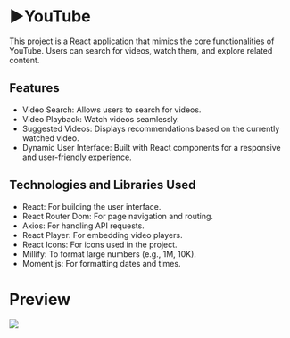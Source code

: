 # ▶️YouTube

This project is a React application that mimics the core functionalities of YouTube. Users can search for videos, watch them, and explore related content.

## Features

- Video Search: Allows users to search for videos.
- Video Playback: Watch videos seamlessly.
- Suggested Videos: Displays recommendations based on the currently watched video.
- Dynamic User Interface: Built with React components for a responsive and user-friendly experience.

## Technologies and Libraries Used

- React: For building the user interface.
- React Router Dom: For page navigation and routing.
- Axios: For handling API requests.
- React Player: For embedding video players.
- React Icons: For icons used in the project.
- Millify: To format large numbers (e.g., 1M, 10K).
- Moment.js: For formatting dates and times.

# Preview

![](./ScreenRecording2024-11-19at11.07.35-ezgif.com-video-to-gif-converter.gif)
